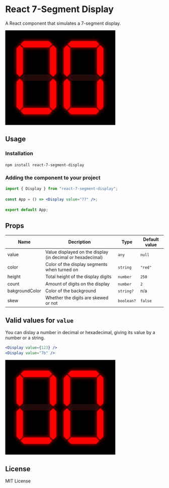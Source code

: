 # React 7-Segment Display

A React component that simulates a 7-segment display.

![Display demo](./assets/Display.gif) 

## Usage

### Installation

`npm install react-7-segment-display`

### Adding the component to your project

```jsx
import { Display } from "react-7-segment-display";

const App = () => <Display value="77" />;

export default App;
```

## Props

| Name           | Decription                                                 | Type       | Default value |
| -------------- | ---------------------------------------------------------- | ---------- | ------------- |
| value          | Value displayed on the display (in decimal or hexadecimal) | `any`      | `null`        |
| color          | Color of the display segments when turned on               | `string`   | `"red"`       |
| height         | Total height of the display digits                         | `number`   | `250`         |
| count          | Amount of digits on the display                            | `number`   | `2`           |
| bakgroundColor | Color of the background                                    | `string?`  | n/a           |
| skew           | Whether the digits are skewed or not                       | `boolean?` | `false`       |

## Valid values for `value`

You can dislay a number in decimal or hexadecimal, giving its value by a number or a string.

```jsx
<Display value={123} />
<Display value="7b" />
```

![Display demo](./assets/Display_hex.gif)

## License

MIT License
